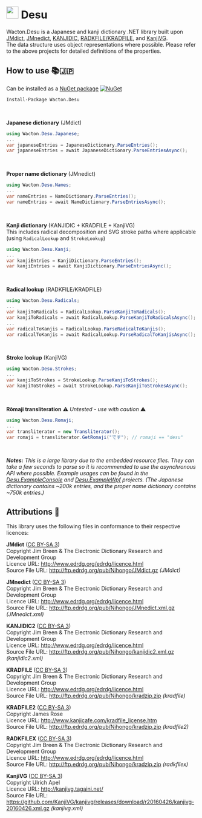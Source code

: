 # <img src="https://gitlab.com/Wacton/Desu/raw/master/Desu/Resources/Desu.png" width="32" height="32"> Desu
Wacton.Desu is a Japanese and kanji dictionary .NET library built upon [JMdict](https://www.edrdg.org/wiki/index.php/JMdict-EDICT_Dictionary_Project), [JMnedict](http://www.edrdg.org/enamdict/enamdict_doc.html), [KANJIDIC](https://www.edrdg.org/wiki/index.php/KANJIDIC_Project), [RADKFILE/KRADFILE](http://nihongo.monash.edu/kradinf.html), and [KanjiVG](http://kanjivg.tagaini.net/). 
<br>
The data structure uses object representations where possible.  Please refer to the above projects for detailed definitions of the properties.

## How to use 📚🇯🇵
Can be installed as a [NuGet package](https://www.nuget.org/packages/Wacton.Desu/) [![NuGet](https://img.shields.io/nuget/v/Wacton.Desu.svg?maxAge=2592000)](https://www.nuget.org/packages/Wacton.Desu/)
```
Install-Package Wacton.Desu
```
<br>

**Japanese dictionary** (JMdict)
```c#
using Wacton.Desu.Japanese;
...
var japaneseEntries = JapaneseDictionary.ParseEntries();
var japaneseEntries = await JapaneseDictionary.ParseEntriesAsync();
```
<br>

**Proper name dictionary** (JMnedict)
```c#
using Wacton.Desu.Names;
...
var nameEntries = NameDictionary.ParseEntries();
var nameEntries = await NameDictionary.ParseEntriesAsync();
```
<br>

**Kanji dictionary** (KANJIDIC + KRADFILE + KanjiVG) <br>
This includes radical decomposition and SVG stroke paths where applicable (using `RadicalLookup` and `StrokeLookup`)
```c#
using Wacton.Desu.Kanji;
...
var kanjiEntries = KanjiDictionary.ParseEntries();
var kanjiEntries = await KanjiDictionary.ParseEntriesAsync();
```
<br>

**Radical lookup** (RADKFILE/KRADFILE)
```c#
using Wacton.Desu.Radicals;
...
var kanjiToRadicals = RadicalLookup.ParseKanjiToRadicals();
var kanjiToRadicals = await RadicalLookup.ParseKanjiToRadicalsAsync();
...
var radicalToKanjis = RadicalLookup.ParseRadicalToKanjis();
var radicalToKanjis = await RadicalLookup.ParseRadicalToKanjisAsync();
```
<br>

**Stroke lookup** (KanjiVG)
```c#
using Wacton.Desu.Strokes;
...
var kanjiToStrokes = StrokeLookup.ParseKanjiToStrokes();
var kanjiToStrokes = await StrokeLookup.ParseKanjiToStrokesAsync();
```
<br>

**Rōmaji transliteration** ⚠️ _Untested - use with caution_ ⚠️
```c#
using Wacton.Desu.Romaji;
...
var transliterator = new Transliterator();
var romaji = transliterator.GetRomaji("です"); // romaji == "desu"
```
<br>

_**Notes:** This is a large library due to the embedded resource files._
_They can take a few seconds to parse so it is recommended to use the asynchronous API where possible._
_Example usages can be found in the [Desu.ExampleConsole](https://gitlab.com/Wacton/Desu/tree/master/Desu.ExampleConsole) and [Desu.ExampleWpf](https://gitlab.com/Wacton/Desu/tree/master/Desu.ExampleWpf) projects._
_(The Japanese dictionary contains ~200k entries, and the proper name dictionary contains ~750k entries.)_
<br>

## Attributions 🙇
This library uses the following files in conformance to their respective licences:

**JMdict** ([CC BY-SA 3](https://creativecommons.org/licenses/by-sa/3.0/))  
Copyright Jim Breen & The Electronic Dictionary Research and Development Group  
Licence URL: http://www.edrdg.org/edrdg/licence.html  
Source File URL: http://ftp.edrdg.org/pub/Nihongo/JMdict.gz _(JMdict)_

**JMnedict** ([CC BY-SA 3](https://creativecommons.org/licenses/by-sa/3.0/))  
Copyright Jim Breen & The Electronic Dictionary Research and Development Group  
Licence URL: http://www.edrdg.org/edrdg/licence.html  
Source File URL: http://ftp.edrdg.org/pub/Nihongo/JMnedict.xml.gz _(JMnedict.xml)_

**KANJIDIC2** ([CC BY-SA 3](https://creativecommons.org/licenses/by-sa/3.0/))  
Copyright Jim Breen & The Electronic Dictionary Research and Development Group  
Licence URL: http://www.edrdg.org/edrdg/licence.html  
Source File URL: http://ftp.edrdg.org/pub/Nihongo/kanjidic2.xml.gz _(kanjidic2.xml)_  

**KRADFILE** ([CC BY-SA 3](https://creativecommons.org/licenses/by-sa/3.0/))  
Copyright Jim Breen & The Electronic Dictionary Research and Development Group  
Licence URL: http://www.edrdg.org/edrdg/licence.html  
Source File URL: http://ftp.edrdg.org/pub/Nihongo/kradzip.zip  _(kradfile)_

**KRADFILE2** ([CC BY-SA 3](https://creativecommons.org/licenses/by-sa/3.0/))  
Copyright James Rose  
Licence URL: http://www.kanjicafe.com/kradfile_license.htm  
Source File URL: http://ftp.edrdg.org/pub/Nihongo/kradzip.zip  _(kradfile2)_ 

**RADKFILEX** ([CC BY-SA 3](https://creativecommons.org/licenses/by-sa/3.0/))  
Copyright Jim Breen & The Electronic Dictionary Research and Development Group  
Licence URL: http://www.edrdg.org/edrdg/licence.html  
Source File URL: http://ftp.edrdg.org/pub/Nihongo/kradzip.zip  _(radkfilex)_  

**KanjiVG** ([CC BY-SA 3](https://creativecommons.org/licenses/by-sa/3.0/))  
Copyright Ulrich Apel  
Licence URL: http://kanjivg.tagaini.net/  
Source File URL: https://github.com/KanjiVG/kanjivg/releases/download/r20160426/kanjivg-20160426.xml.gz  _(kanjivg.xml)_  
